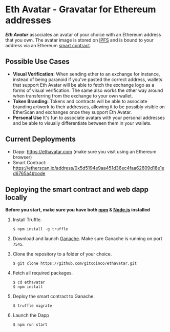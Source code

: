 # Eth Avatar - Gravatar for Ethereum addresses

***Eth Avatar*** associates an avatar of your choice with an Ethereum address that you own. The avatar image is stored on [IPFS](https://ipfs.io) and is bound to your address via an Ethereum [smart contract](https://etherscan.io/address/0x5d5194e9aa451d36ec4faa62609d18e1ed6765a4#code).

## Possible Use Cases
* **Visual Verification:** When sending ether to an exchange for instance, instead of being paranoid if you've pasted the correct address, wallets that support Eth Avatar will be able to fetch the exchange logo as a forms of visual verification. The same also works the other way around when transferring from the exchange to your own wallet.
* **Token Branding:** Tokens and contracts will be able to associate branding artwork to their addresses, allowing it to be possibly visible on EtherScan and exchanges once they support Eth Avatar.
* **Personal Use** It's fun to associate avatars with your personal addresses and be able to visually differentiate between them in your wallets.

## Current Deployments
* Dapp: https://ethavatar.com (make sure you visit using an Ethereum browser)
* Smart Contract: https://etherscan.io/address/0x5d5194e9aa451d36ec4faa62609d18e1ed6765a4#code

## Deploying the smart contract and web dapp locally

**Before you start, make sure you have both [npm](https://www.npmjs.com/) & [Node.js](https://nodejs.org) installed**

1. Install Truffle.

    `$ npm install -g truffle`

2. Download and launch [Ganache](http://truffleframework.com/ganache/). Make sure Ganache is running on port `7545`.

3. Clone the repository to a folder of your choice.

    `$ git clone https://github.com/gitcoinco/ethavatar.git`

4. Fetch all required packages.

    ```
    $ cd ethavatar
    $ npm install
    ```

5. Deploy the smart contract to Ganache.

    `$ truffle migrate`

6. Launch the Dapp

    `$ npm run start`
